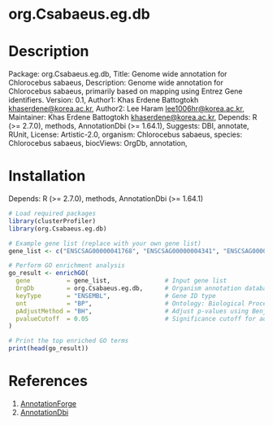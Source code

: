 # org.Csabaeus.eg.db

# Description
Package: org.Csabaeus.eg.db, 
Title: Genome wide annotation for Chlorocebus sabaeus, 
Description: Genome wide annotation for Chlorocebus sabaeus, primarily based on mapping using Entrez Gene identifiers.
Version: 0.1, 
Author1: Khas Erdene Battogtokh <khaserdene@korea.ac.kr>, 
Author2: Lee Haram <lee1006hr@korea.ac.kr>, 
Maintainer: Khas Erdene Battogtokh <khaserdene@korea.ac.kr>, 
Depends: R (>= 2.7.0), methods, AnnotationDbi (>= 1.64.1), 
Suggests: DBI, annotate, RUnit, 
License: Artistic-2.0, 
organism: Chlorocebus sabaeus, 
species: Chlorocebus sabaeus, 
biocViews: OrgDb, annotation,

# Installation
Depends: R (>= 2.7.0), methods, AnnotationDbi (>= 1.64.1)

```r
# Load required packages
library(clusterProfiler)
library(org.Csabaeus.eg.db)

# Example gene list (replace with your own gene list)
gene_list <- c("ENSCSAG00000041768", "ENSCSAG00000004341", "ENSCSAG00000006335", "ENSCSAG00000025821", "ENSCSAG00000024023")

# Perform GO enrichment analysis
go_result <- enrichGO(
  gene          = gene_list,               # Input gene list
  OrgDb         = org.Csabaeus.eg.db,      # Organism annotation database
  keyType       = "ENSEMBL",               # Gene ID type
  ont           = "BP",                    # Ontology: Biological Process
  pAdjustMethod = "BH",                    # Adjust p-values using Benjamini-Hochberg method
  pvalueCutoff  = 0.05                     # Significance cutoff for adjusted p-values
)

# Print the top enriched GO terms
print(head(go_result))
```
# References
1. [AnnotationForge](https://bioconductor.org/packages/release/bioc/html/AnnotationForge.html)
1. [AnnotationDbi](https://bioconductor.org/packages/release/bioc/html/AnnotationDbi.html)

